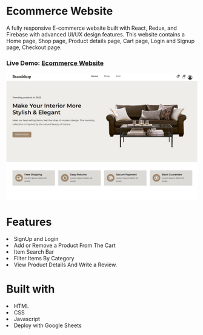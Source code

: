 
# Ecommerce Website
A fully responsive E-commerce website built with React, Redux, and Firebase with advanced UI/UX design features. This website contains a Home page, Shop page, Product details page, Cart page, Login and Signup page, Checkout page.

### Live Demo: <a href="https://lily3214.github.io/ecommerce-react/" target="_blank" rel="nofollow">Ecommerce Website</a>

<p dir="auto"><a target="_blank" rel="noopener noreferrer nofollow" href="https://github.com/Lily3214/ecommerce-react/blob/main/src/assets/images/ecommerce.jpg2.JPG"><img src="https://github.com/Lily3214/ecommerce-react/blob/main/src/assets/images/ecommerce.jpg2.JPG" alt="image" style="max-width:100%"></a></p>


# Features
<li>
SignUp and Login
  </li>
  <li>
Add or Remove a Product From The Cart
  </li>
    <li>
Item Search Bar
  </li>
  <li>
Filter Items By Category
  </li>
   <li>
View Product Details And Write a Review.
  </li>
  
# Built with
  <li>
HTML
  </li>
  <li>
CSS
  </li>
  <li>
Javascript
  </li>
   <li>
Deploy with Google Sheets
  </li>

